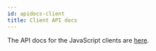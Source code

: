 ```yaml
---
id: apidocs-client
title: Client API docs
---
```


The API docs for the JavaScript clients are <a href="/apidocs-client/index.html" target="_blank">here</a>.
